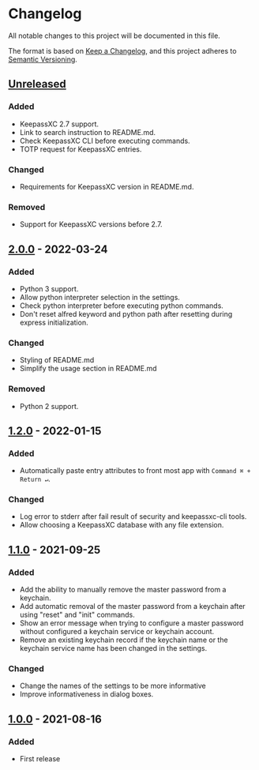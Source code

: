# Changelog

All notable changes to this project will be documented in this file.

The format is based on [Keep a Changelog](https://keepachangelog.com/en/1.0.0/),
and this project adheres to [Semantic Versioning](https://semver.org/spec/v2.0.0.html).

## [Unreleased]

### Added

- KeepassXC 2.7 support.
- Link to search instruction to README.md.
- Check KeepassXC CLI before executing commands.
- TOTP request for KeepassXC entries.

### Changed

- Requirements for KeepassXC version in README.md.

### Removed

- Support for KeepassXC versions before 2.7.

## [2.0.0] - 2022-03-24

### Added

- Python 3 support.
- Allow python interpreter selection in the settings.
- Check python interpreter before executing python commands.
- Don't reset alfred keyword and python path after resetting during express initialization.

### Changed

- Styling of README.md
- Simplify the usage section in README.md

### Removed

- Python 2 support.

## [1.2.0] - 2022-01-15

### Added

- Automatically paste entry attributes to front most app with `Command ⌘ + Return ↵`.

### Changed

- Log error to stderr after fail result of security and keepassxc-cli tools.
- Allow choosing a KeepassXC database with any file extension.

## [1.1.0] - 2021-09-25

### Added 

- Add the ability to manually remove the master password from a keychain.
- Add automatic removal of the master password from a keychain 
  after using "reset" and "init" commands.
- Show an error message when trying to configure a master password 
  without configured a keychain service or keychain account. 
- Remove an existing keychain record if the keychain name or the keychain 
  service name has been changed in the settings.

### Changed

- Change the names of the settings to be more informative
- Improve informativeness in dialog boxes.

## [1.0.0] - 2021-08-16

### Added

- First release

[Unreleased]: https://github.com/lxbrvr/alfred-keepassxc-workflow/compare/2.0.0...HEAD
[2.0.0]: https://github.com/lxbrvr/alfred-keepassxc-workflow/compare/1.2.0...2.0.0
[1.2.0]: https://github.com/lxbrvr/alfred-keepassxc-workflow/compare/1.1.0...1.2.0
[1.1.0]: https://github.com/lxbrvr/alfred-keepassxc-workflow/compare/1.0.0...1.1.0
[1.0.0]: https://github.com/lxbrvr/alfred-keepassxc-workflow/releases/tag/1.0.0